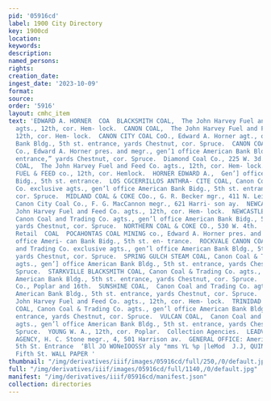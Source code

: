 ```yaml
---
pid: '05916cd'
label: 1900 City Directory
key: 1900cd
location: 
keywords: 
description: 
named_persons: 
rights: 
creation_date: 
ingest_date: '2023-10-09'
format: 
source: 
order: '5916'
layout: cmhc_item
text: 'EDWARD A. HORNER  COA  BLACKSMITH COAL,  The John Harvey Fuel and Feed Co.
  agts., 12th, cor. Hem- lock.  CANON COAL,  The John Harvey Fuel and Feed Co. agts.,
  12th, cor. Hem- lock.  CANON CITY COAL CoO., Edward A. Horner agt., office American
  Bank Bldg., 5th st. entrance, yards Chestnut, cor. Spruce.  CANON COAL & TRADING
  Co., Edward A. Horner pres. and megr., gen’1 office American Bank Bldg., 5th st.
  entrance,” yards Chestnut, cor. Spruce.  Diamond Coal Co., 225 W. 3d.  GUNNISON
  COAL,  The John Harvey Fuel and Feed Co. agts., 12th, cor. Hem- lock.  HARVEY JOHN
  FUEL & FEED co., 12th, cor. Hemlock.  HORNER EDWARD A.,  Gen’] office American Bank
  Bidg., 5th st. entrance.  LOS CGCERRILLOS ANTHRA- CITE COAL, Canon Coal & Trading
  Co. exclusive agts., gen’l office American Bank Bidg., 5th st. entrance, yards Chestnut,
  cor. Spruce.  MIDLAND COAL & COKE COo., G. R. Becker mgr., 411 N. Lei- ter av.  New
  Canon City Coal Co., F. G. MacCannon megr., 621 Harri- son ay.  NEWCASTLE COAL,  The
  John Harvey Fuel and Feed Co. agts., 12th, cor. Hem- lock.  NEWCASTLE STEAM COAL,
  Canon Coal and Trading Co. agts., gen’l office American Bank Bidg., 5th st. entrance,
  yards Chestnut, cor. Spruce.  NORTHERN COAL & COKE CO., 530 W. 4th.  Wholesale and
  Retail  COAL  POCAHONTAS COAL MINING co., Edward A. Horner pres. and mer., .gen’l
  office Ameri- can Bank Bidg., 5th st. en- trance.  ROCKVALE CANON COAL, Canon Coal
  and Trading Co. exclusive agts., gen’l office American Bank Bldg., 5th st. entrance,
  yards Chestnut, cor. Spruce.  SPRING GULCH STEAM COAL, Canon Coal & Trading Co.
  agts., gen’] office American Bank Bldg., 5th st. entrance, yards Chestnut, cor.
  Spruce.  STARKVILLE BLACKSMITH COAL, Canon Coal & Trading Co. agts., gen’l office
  American Bank Bldg., 5th st. entrance, yards Chestnut, cor. Spruce.  Sunlight Coal
  Co., Poplar and 16th.  SUNSHINE COAL,  Canon Coal and Trading Co. agts., gen’l office
  American Bank Bldg., 5th st. entrance, yards Chestnut, cor. Spruce.  SUNSHINE COAL,  The
  John Harvey Fuel and Feed Co. agts., 12th, cor. Hem- lock.  TRINIDAD BLACKSMITH
  COAL, Canon Coal & Trading Co. agts., gen’l office American Bank Bldg., 5th st.
  entrance, yards Chestnut, cor. Spruce.  VULCAN COAL,  Canon Coal and Trading Co.
  agts., gen’l office American Bank Bldg., 5th st. entrance, yards Chestnut, cor.
  Spruce.  YOUNG W. A., 12th, cor. Poplar.  Collection Agencies.  LEADVILLE COLLECTION
  AGENCY, H. C. Stone megr., 4, 501 Harrison av.  GENERAL OFFICE: American Bank Bldg,
  5th St. Entrance  ‘Bll JO WONeIOOSSY aly "mms YL %p |leMod  J.J, QUINN, 144 East
  Fifth St. WALL PAPER '
thumbnail: "/img/derivatives/iiif/images/05916cd/full/250,/0/default.jpg"
full: "/img/derivatives/iiif/images/05916cd/full/1140,/0/default.jpg"
manifest: "/img/derivatives/iiif/05916cd/manifest.json"
collection: directories
---
```

